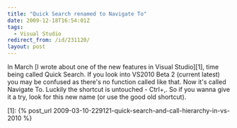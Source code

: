 ```yaml
---
title: "Quick Search renamed to Navigate To"
date: 2009-12-18T16:54:01Z
tags:
  - Visual Studio
redirect_from: /id/231120/
layout: post
---
```

In March [I wrote about one of the new features in Visual Studio][1], time being called Quick Search. If you look into VS2010 Beta 2 (current latest) you may be confused as there's no function called like that. Now it's called Navigate To. Luckily the shortcut is untouched - Ctrl+,. So if you wanna give it a try, look for this new name (or use the good old shortcut).

[1]: {% post_url 2009-03-10-229121-quick-search-and-call-hierarchy-in-vs-2010 %}